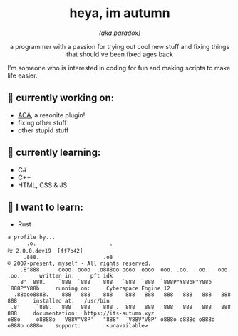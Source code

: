 <h1 align="center">heya, im autumn</h1>
<p align="center"><i>(aka paradox)</i></p>
<p align="center">a programmer with a passion for trying out cool new stuff and fixing things that should've been fixed ages back</p>
</p>
I'm someone who is interested in coding for fun and making scripts to make life easier.

## 🔭 currently working on:
- [ACA](https://github.com/paradoxical-autumn/ArbitraryComponentAccess), a resonite plugin!
- fixing other stuff
- other stupid stuff

## 🌱 currently learning:
- C#
- C++
- HTML, CSS & JS

## 🧠 I want to learn:
- Rust

```
a profile by...
      .o.                       .                                                秋 2.0.0.dev19  [ff7b42]
     .888.                    .o8                                                © 2007-present, myself - All rights reserved.
    .8"888.     oooo  oooo  .o888oo oooo  oooo  ooo. .oo.  .oo.   ooo. .oo.      written in:     pft idk
   .8' `888.    `888  `888    888   `888  `888  `888P"Y88bP"Y88b  `888P"Y88b     running on:     Cyberspace Engine 12
  .88ooo8888.    888   888    888    888   888   888   888   888   888   888     installed at:   /usr/bin
 .8'     `888.   888   888    888 .  888   888   888   888   888   888   888     documentation:  https://its-autumn.xyz
o88o     o8888o  `V88V"V8P'   "888"  `V88V"V8P' o888o o888o o888o o888o o888o    support:        <unavailable>
```

